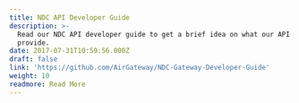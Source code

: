 ```yaml
---
title: NDC API Developer Guide
description: >-
  Read our NDC API developer guide to get a brief idea on what our API can
  provide.
date: 2017-07-31T10:59:56.000Z
draft: false
link: 'https://github.com/AirGateway/NDC-Gateway-Developer-Guide'
weight: 10
readmore: Read More
---
```


